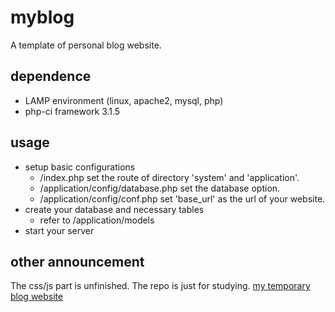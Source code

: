 # myblog
A template of personal blog website.

## dependence
* LAMP environment (linux, apache2, mysql, php)
* php-ci framework 3.1.5

## usage
* setup basic configurations
	* /index.php set the route of directory 'system' and 'application'.
	* /application/config/database.php   set the database option.
	* /application/config/conf.php   set 'base_url' as the url of your website.
* create your database and necessary tables
	* refer to /application/models
* start your server

## other announcement
The css/js part is unfinished. The repo is just for studying.
[my temporary blog website](http://123.206.204.193/ci)
